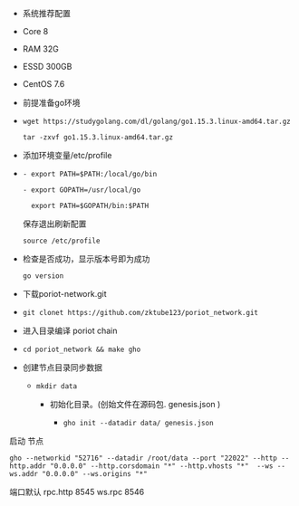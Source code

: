 - 系统推荐配置

- Core 8

- RAM 32G

- ESSD 300GB

- CentOS 7.6

- 前提准备go环境

- ```shell
  wget https://studygolang.com/dl/golang/go1.15.3.linux-amd64.tar.gz
  
  tar -zxvf go1.15.3.linux-amd64.tar.gz
  ```

- 添加环境变量/etc/profile

- ```shell
  - export PATH=$PATH:/local/go/bin
  
  - export GOPATH=/usr/local/go
  
    export PATH=$GOPATH/bin:$PATH
  ```

  保存退出刷新配置

  ```shell
  source /etc/profile
  ```

- 检查是否成功，显示版本号即为成功

  

  ```shell
  go version
  ```

- 下载poriot-network.git

- ```shell
  git clonet https://github.com/zktube123/poriot_network.git
  ```

- 进入目录编译  poriot chain

- ```shell
  cd poriot_network && make gho
  ```

  

- 创建节点目录同步数据

  - ```shell
    mkdir data 
    ```

    - 初始化目录。(创始文件在源码包. genesis.json )

      - ```shell
        gho init --datadir data/ genesis.json
        ```

        

启动 节点

```shell
gho --networkid "52716" --datadir /root/data --port "22022" --http --http.addr "0.0.0.0" --http.corsdomain "*" --http.vhosts "*"  --ws --ws.addr "0.0.0.0" --ws.origins "*" 
```

端口默认 rpc.http 8545 	ws.rpc  8546

